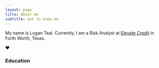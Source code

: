 ```yaml
---
layout: page
title: About me
subtitle: Get to know me
---
```


My name is Logan Teal. Currently, I am a Risk Analyst at [Elevate Credit](www.elevate.com) in Forth Worth, Texas.

:heart:
### Education

